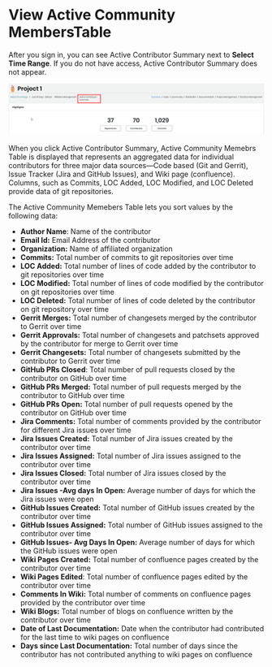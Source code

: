 # View Active Community MembersTable

After you sign in, you can see Active Contributor Summary next to **Select Time Range**. If you do not have access, Active Contributor Summary does not appear.

![](../../../.gitbook/assets/active-contributor-summary.png)

When you click Active Contributor Summary, Active Community Memebrs Table is displayed that represents an aggregated data for individual contributors for three major data sources—Code based \(Git and Gerrit\), Issue Tracker \(Jira and GitHub Issues\), and Wiki page \(confluence\). Columns, such as Commits, LOC Added, LOC Modified, and LOC Deleted provide data of git repositories.

The Active Community Memebers Table lets you sort values by the following data:

* **Author Name**: Name of the contributor
* **Email Id:** Email Address of the contributor
* **Organization:** Name of affiliated organization
* **Commits:** Total number of commits to git repositories over time
* **LOC Added:** Total number of lines of code added by the contributor to git repositories over time
* **LOC Modified:** Total number of lines of code modified by the contributor on git repositories over time
* **LOC Deleted:** Total number of lines of code deleted by the contributor on git repository over time
* **Gerrit Merges:** Total number of changesets merged by the contributor to Gerrit over time
* **Gerrit Approvals:** Total number of changesets and patchsets approved by the contributor for merge to Gerrit over time
* **Gerrit Changesets:** Total number of changesets submitted by the contributor to Gerrit over time
* **GitHub PRs Closed**: Total number of pull requests closed by the contributor on GitHub over time
* **GitHub PRs Merged:** Total number of pull requests merged by the contributor to GitHub over time
* **GitHub PRs Open:** Total number of pull requests opened by the contributor on GitHub over time
* **Jira Comments:** Total number of comments provided by the contributor for different Jira issues over time
* **Jira Issues Created:** Total number of Jira issues created by the contributor  over time
* **Jira Issues Assigned:** Total number of Jira issues assigned to the contributor  over time
* **Jira Issues Closed:** Total number of Jira issues closed by the contributor  over time
* **Jira Issues -Avg days In Open:** Average number of days for which the Jira issues were open
* **GitHub Issues Created:** Total number of GitHub issues created by the contributor over time
* **GitHub Issues Assigned:** Total number of GitHub issues assigned to the contributor over time
* **GitHub Issues- Avg Days In Open:** Average number of days for which the GitHub issues were open
* **Wiki Pages Created:** Total number of confluence pages created by the contributor over time
* **Wiki Pages Edited**: Total number of confluence pages edited by the contributor over time
* **Comments In Wiki:** Total number of comments on confluence pages provided by the contributor over time
* **Wiki Blogs:** Total number of blogs on confluence written by the contributor over time
* **Date of Last Documentation:** Date when the contributor had contributed for the last time to wiki pages on confluence
* **Days since Last Documentation:** Total number of days since the contributor has not contributed anything to wiki pages on confluence



